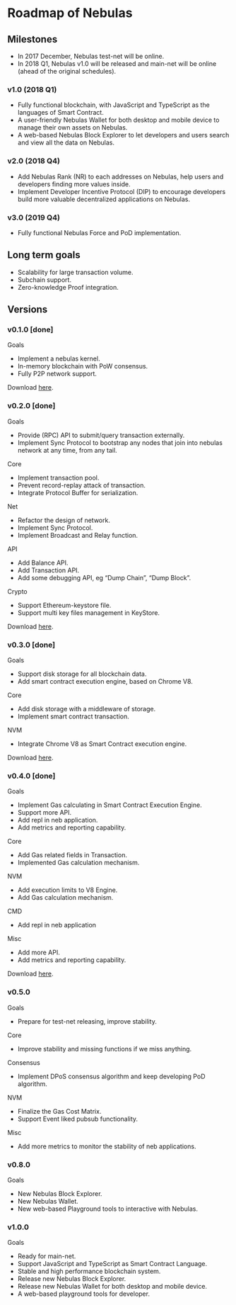 # Roadmap of Nebulas

## Milestones

* In 2017 December, Nebulas test-net will be online.
* In 2018 Q1, Nebulas v1.0 will be released and main-net will be online (ahead of the original schedules).

### v1.0 (2018 Q1)

* Fully functional blockchain, with JavaScript and TypeScript as the languages of Smart Contract.
* A user-friendly Nebulas Wallet for both desktop and mobile device to manage their own assets on Nebulas.
* A web-based Nebulas Block Explorer to let developers and users search and view all the data on Nebulas.

### v2.0 (2018 Q4)

* Add Nebulas Rank (NR) to each addresses on Nebulas, help users and developers finding more values inside.
* Implement Developer Incentive Protocol (DIP) to encourage developers build more valuable decentralized applications on Nebulas.

### v3.0 (2019 Q4)

* Fully functional Nebulas Force and PoD implementation.

## Long term goals

* Scalability for large transaction volume.
* Subchain support.
* Zero-knowledge Proof integration.

## Versions

### v0.1.0 [done]

Goals

* Implement a nebulas kernel.
* In-memory blockchain with PoW consensus.
* Fully P2P network support.

Download [here](https://github.com/nebulasio/go-nebulas/releases/tag/v0.1.0).

### v0.2.0 [done]

Goals

* Provide (RPC) API to submit/query transaction externally.
* Implement Sync Protocol to bootstrap any nodes that join into nebulas network at any time, from any tail.

Core

* Implement transaction pool.
* Prevent record-replay attack of transaction.
* Integrate Protocol Buffer for serialization.

Net

* Refactor the design of network.
* Implement Sync Protocol.
* Implement Broadcast and Relay function.

API

* Add Balance API.
* Add Transaction API.
* Add some debugging API, eg “Dump Chain”, “Dump Block”.

Crypto

* Support Ethereum-keystore file.
* Support multi key files management in KeyStore.

Download [here](https://github.com/nebulasio/go-nebulas/releases/tag/v0.2.0).

### v0.3.0 [done]

Goals

* Support disk storage for all blockchain data.
* Add smart contract execution engine, based on Chrome V8.

Core

* Add disk storage with a middleware of storage.
* Implement smart contract transaction.

NVM

* Integrate Chrome V8 as Smart Contract execution engine.

Download [here](https://github.com/nebulasio/go-nebulas/releases/tag/v0.3.0).

### v0.4.0 [done]

Goals

* Implement Gas calculating in Smart Contract Execution Engine.
* Support more API.
* Add repl in neb application.
* Add metrics and reporting capability.

Core

* Add Gas related fields in Transaction.
* Implemented Gas calculation mechanism.

NVM

* Add execution limits to V8 Engine.
* Add Gas calculation mechanism.

CMD

* Add repl in neb application

Misc
* Add more API.
* Add metrics and reporting capability.

Download [here](https://github.com/nebulasio/go-nebulas/releases/tag/v0.4.0).

### v0.5.0

Goals

* Prepare for test-net releasing, improve stability.

Core

* Improve stability and missing functions if we miss anything.

Consensus

* Implement DPoS consensus algorithm and keep developing PoD algorithm.

NVM

* Finalize the Gas Cost Matrix.
* Support Event liked pubsub functionality.

Misc

* Add more metrics to monitor the stability of neb applications.

### v0.8.0

Goals

* New Nebulas Block Explorer.
* New Nebulas Wallet.
* New web-based Playground tools to interactive with Nebulas.

### v1.0.0

Goals

* Ready for main-net.
* Support JavaScript and TypeScript as Smart Contract Language.
* Stable and high performance blockchain system.
* Release new Nebulas Block Explorer.
* Release new Nebulas Wallet for both desktop and mobile device.
* A web-based playground tools for developer.
